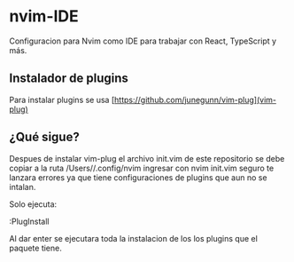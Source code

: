 # nvim-IDE

Configuracion para Nvim como IDE para trabajar con React, TypeScript y más.


## Instalador de plugins 

Para instalar plugins se usa [https://github.com/junegunn/vim-plug](vim-plug)

## ¿Qué sigue?

Despues de instalar vim-plug el archivo init.vim de este repositorio se debe copiar a la ruta /Users/<tu-usuario>/.config/nvim ingresar con nvim init.vim seguro te lanzara errores ya que tiene configuraciones de plugins que aun no se intalan.

Solo ejecuta:

:PlugInstall

Al dar enter se ejecutara toda la instalacion de los los plugins que el paquete tiene.
